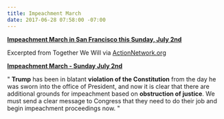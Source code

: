 ```yaml
---
title: Impeachment March
date: 2017-06-28 07:58:00 -07:00
---
```


[**Impeachment March in San Francisco this Sunday, July 2nd**](https://www.facebook.com/Impeachment-March-San-Francisco-293365771087883/)


Excerpted from Together We Will via [ActionNetwork.org](http://twwusa.org/?s=impeachment)

[**Impeachment March - Sunday July 2nd**](https://www.facebook.com/Impeachment-March-San-Francisco-293365771087883/)

"  **Trump** has been in blatant **violation of the Constitution** from the day he was sworn into the office of President, and now it is clear that there are additional grounds for impeachment based on **obstruction of justice**.  We must send a clear message to Congress that they need to do their job and begin impeachment proceedings now.  "



